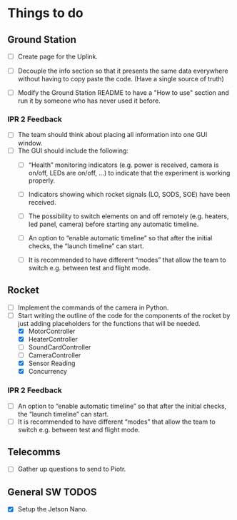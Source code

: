 # Things to do

## Ground Station

- [ ] Create page for the Uplink.
- [ ] Decouple the info section so that it presents the same data everywhere without having to copy paste the code. (Have a single source of truth)
- [ ] Modify the Ground Station README to have a "How to use" section and run it by someone who has never used it before.


### IPR 2 Feedback

- [ ] The team should think about placing all information into one GUI window.
- [ ] The GUI should include the following:
  - [ ] “Health” monitoring indicators (e.g. power is received, camera is on/off, LEDs are on/off, …) to indicate that the experiment is working properly.
  - [ ] Indicators showing which rocket signals (LO, SODS, SOE) have been received.
  - [ ] The possibility to switch elements on and off remotely (e.g. heaters, led panel, camera) before starting any automatic timeline.
  - [ ] An option to “enable automatic timeline” so that after the initial checks, the “launch timeline” can start.
  - [ ] It is recommended to have different “modes” that allow the team to switch e.g. between test and flight mode.


## Rocket

- [ ] Implement the commands of the camera in Python.
- [ ] Start writing the outline of the code for the components of the rocket by just adding placeholders for the functions that will be needed.
  - [X] MotorController
  - [X] HeaterController
  - [ ] SoundCardController
  - [ ] CameraController
  - [X] Sensor Reading
  - [X] Concurrency

### IPR 2 Feedback

- [ ] An option to “enable automatic timeline” so that after the initial checks, the “launch timeline” can start.
- [ ] It is recommended to have different “modes” that allow the team to switch e.g. between test and flight mode.

## Telecomms

- [ ] Gather up questions to send to Piotr.


## General SW TODOS

- [X] Setup the Jetson Nano.